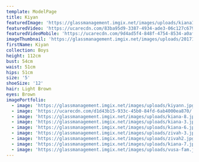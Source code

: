 ```yaml
---
template: ModelPage
title: Kiyan
featuredImage: 'https://glassmanagement.imgix.net/images/uploads/kiana128973bnner.jpg'
featuredVideo: 'https://ucarecdn.com/83ba95d9-3387-4934-ade3-06c127c6790d/'
featuredVideoMobile: 'https://ucarecdn.com/9d4ad5f4-848f-4754-8534-a0aff3276759/'
imageThumbnail: 'https://glassmanagement.imgix.net/images/uploads/201710284202.jpg'
firstName: Kiyan
collection: Boys
height: 112cm
bust: 54cm
waist: 51cm
hips: 51cm
size: '5'
shoeSize: '12'
hair: Light Brown
eyes: Brown
imagePortfolio:
  - image: 'https://glassmanagement.imgix.net/images/uploads/kiyann.jpg'
  - image: 'https://ucarecdn.com/d1d43b15-933c-45b0-84fd-6ab4000ea870/'
  - image: 'https://glassmanagement.imgix.net/images/uploads/kiana-8.jpg'
  - image: 'https://glassmanagement.imgix.net/images/uploads/kiana-3.jpg'
  - image: 'https://glassmanagement.imgix.net/images/uploads/kiana-6.jpg'
  - image: 'https://glassmanagement.imgix.net/images/uploads/zivah-3.jpg'
  - image: 'https://glassmanagement.imgix.net/images/uploads/zivah2.jpg'
  - image: 'https://glassmanagement.imgix.net/images/uploads/kiana-7.jpg'
  - image: 'https://glassmanagement.imgix.net/images/uploads/vusa-fam.jpg'
---
```


